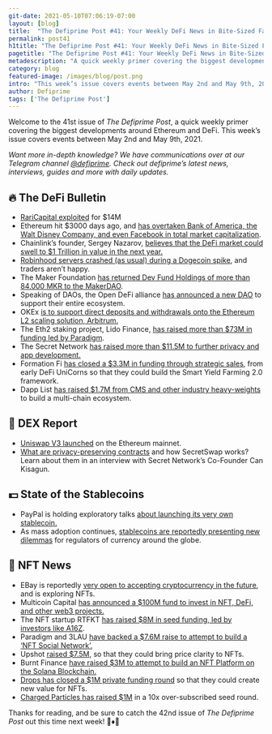 ```yaml
---
git-date: 2021-05-10T07:06:19-07:00
layout: [blog]
title:  "The Defiprime Post #41: Your Weekly DeFi News in Bite-Sized Fashion"
permalink: post41
h1title: "The Defiprime Post #41: Your Weekly DeFi News in Bite-Sized Fashion"
pagetitle: "The Defiprime Post #41: Your Weekly DeFi News in Bite-Sized Fashion"
metadescription: "A quick weekly primer covering the biggest developments around Ethereum and DeFi. This week’s issue covers events between May 2nd and May 9th, 2021"
category: blog
featured-image: /images/blog/post.png
intro: "This week’s issue covers events between May 2nd and May 9th, 2021"
author: Defiprime
tags: ['The Defiprime Post']
---
```

 
Welcome to the 41st issue of _The Defiprime Post_, a quick weekly primer covering the biggest developments around Ethereum and DeFi. This week’s issue covers events between May 2nd and May 9th, 2021.

_Want more in-depth knowledge? We have communications over at our Telegram channel [@defiprime](https://t.me/defiprime). Check out defiprime’s latest news, interviews, guides and more with daily updates._


## 🔥 The DeFi Bulletin

*   [RariCapital exploited](https://twitter.com/defiprime/status/1391047021482545153) for $14M 
*   Ethereum hit $3000 days ago, and [has overtaken Bank of America, the Walt Disney Company, and even Facebook in total market capitalization](https://cointelegraph.com/news/ethereum-hits-3-000-for-the-first-time-now-larger-than-bank-of-america).
*   Chainlink’s founder, Sergey Nazarov, [believes that the DeFi market could swell to $1 Trillion in value in the next year.](https://decrypt.co/70273/chainlink-founder-defi-growth?utm_source=twitter&utm_medium=social&utm_campaign=auto)
*   [Robinhood servers crashed (as usual) during a Dogecoin spike](https://www.theverge.com/2021/5/4/22419159/robinhood-dogecoin-outage-crypto-trading-crash), and traders aren’t happy.
*   The Maker Foundation [has returned Dev Fund Holdings of more than 84,000 MKR to the MakerDAO](https://blog.makerdao.com/the-maker-foundation-returns-dev-fund-holdings-to-the-dao/).
*   Speaking of DAOs, the Open DeFi alliance [has announced a new DAO](https://cointelegraph.com/news/much-dao-open-defi-unveils-dao-to-support-the-entire-ecosystem) to support their entire ecosystem. 
*   OKEx [is to support direct deposits and withdrawals onto the Ethereum L2 scaling solution, Arbitrum.](https://www.okex.com/support/hc/en-us/articles/360060706511)
*   The Eth2 staking project, Lido Finance, [has raised more than $73M in funding led by Paradigm](https://www.theblockcrypto.com/linked/103874/eth2-staking-protocol-lido-raises-73-million-paradigm).
*   The Secret Network [has raised more than $11.5M to further privacy and app development.](https://www.coindesk.com/secret-network-privacy-app-nft-development)
*   Formation Fi [has closed a $3.3M in funding through strategic sales](https://formation-fi.medium.com/formation-fi-closes-3-3m-8d7a1c1acf6f), from early DeFi UniCorns so that they could build the Smart Yield Farming 2.0 framework.
*   Dapp List [has raised $1.7M from CMS and other industry heavy-weights](https://medium.com/thedapplist/the-dapp-list-raised-1-7m-to-build-a-multi-chain-ecosystem-for-curating-web3-adoption-78a5008de251) to build a multi-chain ecosystem.

## 💱 DEX Report

*   [Uniswap V3 launched](https://uniswap.org/blog/launch-uniswap-v3/)  on the Ethereum mainnet.
*   [What are privacy-preserving contracts](https://defiprime.com/secretswap) and how SecretSwap works? Learn about them in an interview with Secret Network’s Co-Founder Can Kisagun.

## 💵 State of the Stablecoins

*   PayPal is holding exploratory talks [about launching its very own stablecoin.](https://www.theblockcrypto.com/post/103617/paypal-has-held-exploratory-talks-about-launching-a-stablecoin-sources)
*   As mass adoption continues, [stablecoins are reportedly presenting new dilemmas](https://cointelegraph.com/news/stablecoins-present-new-dilemmas-for-regulators-as-mass-adoption-looms) for regulators of currency around the globe.

## 💎 NFT News

*   EBay is reportedly [very open to accepting cryptocurrency in the future](https://www.reuters.com/technology/ebay-ceo-says-looking-cryptocurrency-payment-option-cnbc-2021-05-03/), and is exploring NFTs.
*   Multicoin Capital [has announced a $100M fund to invest in NFT, DeFi, and other web3 projects.](https://www.theblockcrypto.com/post/103700/multicoin-capital-second-fund-100-million-defi-nft-crypto)
*   The NFT startup RTFKT [has raised $8M in seed funding, led by investors like A16Z](https://www.theblockcrypto.com/linked/103837/nft-startup-rtfkt-8-million-seed-a16z).
*   Paradigm and 3LAU [have backed a $7.6M raise to attempt to build a ‘NFT Social Network’.](https://www.coindesk.com/paradigm-3lau-back-7-6m-raise-for-nft-social-network-showtime?amp=1&__twitter_impression=true&s=09)
*   Upshot [raised $7.5M](https://www.coindesk.com/upshots-nft-appraisal-protocol-nabs-7-5m-from-coinfund-framework), so that they could bring price clarity to NFTs.
*   Burnt Finance [have raised $3M to attempt to build an NFT Platform on the Solana Blockchain.](https://www.coindesk.com/banksy-burners-raise-3m-to-build-nft-platform-on-solana)
*   [Drops has closed a $1M private funding round](https://cointelegraph.com/press-releases/drops-closes-1m-private-funding-round-to-create-new-value-for-nfts/amp?__twitter_impression=true&s=09) so that they could create new value for NFTs.
*   [Charged Particles has raised $1M](https://medium.com/charged-particles/whats-in-your-nft-charged-particles-raises-1m-in-10x-over-subscribed-seed-round-b7f65d53abdb) in a 10x over-subscribed seed round.

Thanks for reading, and be sure to catch the 42nd issue of _The Defiprime Post_ out this time next week! 👋♦️👋